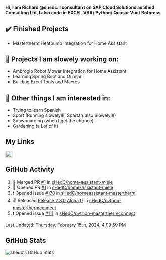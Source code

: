 #### Hi, I am Richard @shedc. I consultant on SAP Cloud Solutions as Shed Consulting Ltd, I also code in EXCEL VBA/ Python/ Quasar Vue/ Botpress

## ✔️ Finished Projects
- Mastertherm Heatpump Integration for Home Assistant

## 👋 Projects I am slowely working on:
- Ambrogio Robot Mower Integration for Home Assistant
- Learning Spring Boot and Quasar
- Building Excel Tools and Macros

## 👀 Other things I am interested in:
- Trying to learn Spanish
- Sport (Running slowely!!!, Spartan also Slowely!!!)
- Snowboarding (when I get the chance)
- Gardening (a Lot of it)

## My Links
[<img align="left" alt="shedc | LinkedIn" width="22px" src="https://cdn.jsdelivr.net/npm/simple-icons@v3/icons/linkedin.svg" />][linkedin]

<br/>

## GitHub Activity
<!--RECENT_ACTIVITY:start-->
1. 🎉 Merged PR [#1](https://github.com/sHedC/home-assistant-miele/pull/1) in [sHedC/home-assistant-miele](https://github.com/sHedC/home-assistant-miele)
2. 💪 Opened PR [#1](https://github.com/sHedC/home-assistant-miele/pull/1) in [sHedC/home-assistant-miele](https://github.com/sHedC/home-assistant-miele)
3. ❗️ Opened issue [#178](https://github.com/sHedC/homeassistant-mastertherm/issues/178) in [sHedC/homeassistant-mastertherm](https://github.com/sHedC/homeassistant-mastertherm)
4. ✌️ Released [Release 2.3.0 Alpha 0](https://github.com/sHedC/python-masterthermconnect/releases/tag/2.3.0-a0) in [sHedC/python-masterthermconnect](https://github.com/sHedC/python-masterthermconnect)
5. ❗️ Opened issue [#111](https://github.com/sHedC/python-masterthermconnect/issues/111) in [sHedC/python-masterthermconnect](https://github.com/sHedC/python-masterthermconnect)
<!--RECENT_ACTIVITY:end-->
<!--RECENT_ACTIVITY:last_update-->
Last Updated: Thursday, February 15th, 2024, 4:09:59 PM
<!--RECENT_ACTIVITY:last_update_end-->

## GitHub Stats
<img align="left" alt="shedc's GitHub Stats" src="https://github-readme-stats.vercel.app/api?username=shedc&show_icons=true&hide_title=true" />

[linkedin]: https://www.linkedin.com/in/richard-holmes-3314251/
